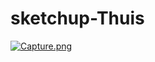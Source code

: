 # sketchup-Thuis

[![Capture.png](https://s3.postimg.org/cfxiame3n/Capture.png)](https://postimg.org/image/xpl4lgue7/)
